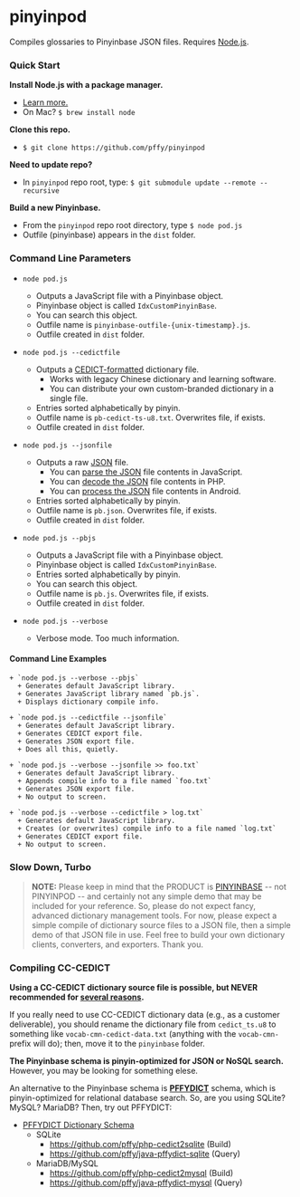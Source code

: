 # pinyinpod
Compiles glossaries to Pinyinbase JSON files. Requires [Node.js][nodejs_page].


### Quick Start

**Install Node.js with a package manager.**
+ [Learn more.][gh_getnode]
+ On Mac? `$ brew install node`

**Clone this repo.**
+ `$ git clone https://github.com/pffy/pinyinpod`

**Need to update repo?**
+ In `pinyinpod` repo root, type: `$ git submodule update --remote --recursive`

**Build a new Pinyinbase.**
+ From the `pinyinpod` repo root directory, type `$ node pod.js`
+ Outfile (pinyinbase) appears in the `dist` folder.


### Command Line Parameters

  + `node pod.js`
    + Outputs a JavaScript file with a Pinyinbase object.
  	+ Pinyinbase object is called `IdxCustomPinyinBase`.
  	+ You can search this object.
  	+ Outfile name is `pinyinbase-outfile-{unix-timestamp}.js`.
  	+ Outfile created in `dist` folder.

  + `node pod.js --cedictfile`
    + Outputs a [CEDICT-formatted][cedict_syntax] dictionary file.
      + Works with legacy Chinese dictionary and learning software.
      + You can distribute your own custom-branded dictionary in a single file.
    + Entries sorted alphabetically by pinyin.
    + Outfile name is `pb-cedict-ts-u8.txt`. Overwrites file, if exists.
    + Outfile created in `dist` folder.

  + `node pod.js --jsonfile`
    + Outputs a raw [JSON][json_home] file.
      + You can [parse the JSON][json_parse] file contents in JavaScript.
      + You can [decode the JSON][json_decode] file contents in PHP.
      + You can [process the JSON][json_android] file contents in Android.
    + Entries sorted alphabetically by pinyin.
  	+ Outfile name is `pb.json`. Overwrites file, if exists.
    + Outfile created in `dist` folder.
    
  + `node pod.js --pbjs`
    + Outputs a JavaScript file with a Pinyinbase object.
    + Pinyinbase object is called `IdxCustomPinyinBase`.
    + Entries sorted alphabetically by pinyin.
    + You can search this object.
  	+ Outfile name is `pb.js`. Overwrites file, if exists.
    + Outfile created in `dist` folder.

  + `node pod.js --verbose`
  	+ Verbose mode. Too much information.

  #### Command Line Examples
  	
    + `node pod.js --verbose --pbjs`
  	  + Generates default JavaScript library.
  	  + Generates JavaScript library named `pb.js`.
  	  + Displays dictionary compile info.
  	
  	+ `node pod.js --cedictfile --jsonfile`
      + Generates default JavaScript library.
  	  + Generates CEDICT export file.
  	  + Generates JSON export file.
  	  + Does all this, quietly.

  	+ `node pod.js --verbose --jsonfile >> foo.txt`
      + Generates default JavaScript library.
  	  + Appends compile info to a file named `foo.txt`
  	  + Generates JSON export file.
  	  + No output to screen.

  	+ `node pod.js --verbose --cedictfile > log.txt`
      + Generates default JavaScript library.
  	  + Creates (or overwrites) compile info to a file named `log.txt`
  	  + Generates CEDICT export file.
  	  + No output to screen.

### Slow Down, Turbo

> **NOTE:** Please keep in mind that the PRODUCT is [PINYINBASE][gh_pinyinbase] -- not PINYINPOD -- and certainly not any simple demo that may be included for your reference. So, please do not expect fancy, advanced dictionary management tools. For now, please expect a simple compile of dictionary source files to a JSON file, then a simple demo of that JSON file in use. Feel free to build your own dictionary clients, converters, and exporters. Thank you.

### Compiling CC-CEDICT

**Using a CC-CEDICT dictionary source file is possible, but NEVER recommended for [several reasons][gh_casestudy].**

If you really need to use CC-CEDICT dictionary data (e.g., as a customer deliverable), you should rename the dictionary file from `cedict_ts.u8` to something like `vocab-cmn-cedict-data.txt` (anything with the `vocab-cmn-` prefix will do); then, move it to the `pinyinbase` folder.

**The Pinyinbase schema is pinyin-optimized for JSON or NoSQL search.** However, you may be looking for something elese.

An alternative to the Pinyinbase schema is **[PFFYDICT][gh_pffydict]** schema, which is pinyin-optimized for relational database search. So, are you using SQLite? MySQL? MariaDB? Then, try out PFFYDICT:

  + [PFFYDICT Dictionary Schema][gh_pffydict]
    + SQLite
      + https://github.com/pffy/php-cedict2sqlite (Build)
      + https://github.com/pffy/java-pffydict-sqlite (Query)
    + MariaDB/MySQL
      + https://github.com/pffy/php-cedict2mysql (Build)
      + https://github.com/pffy/java-pffydict-mysql (Query)



[cedict_syntax]: http://cc-cedict.org/wiki/format:syntax
[gh_casestudy]: https://github.com/pffy/pinyinbase#case-studies
[gh_getnode]: https://github.com/nodejs/node-v0.x-archive/wiki/Installing-Node.js-via-package-manager
[gh_pffydict]: https://github.com/pffy/pffydict
[gh_pinyinbase]: https://github.com/pffy/pinyinbase
[json_android]: http://developer.android.com/reference/org/json/JSONObject.html
[json_api]: http://jsonapi.org/
[json_decode]: http://php.net/manual/en/function.json-decode.php
[json_home]: http://www.json.org/
[json_java]: https://github.com/douglascrockford/JSON-java
[json_parse]: https://developer.mozilla.org/en-US/docs/Web/JavaScript/Reference/Global_Objects/JSON/parse
[nodejs_page]: https://nodejs.org/en/download/
